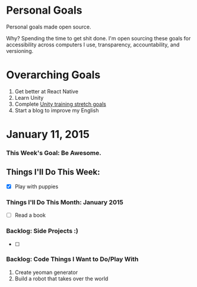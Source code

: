 Personal Goals
==============

Personal goals made open source.

Why? Spending the time to get shit done. I'm open sourcing these goals for accessibility across computers I use, transparency, accountability, and versioning.

# Overarching Goals
1. Get better at React Native
2. Learn Unity
3. Complete [Unity training stretch goals](https://unity3d.com/learn/tutorials/projects/stealth/stretch-goals?playlist=17168)
4. Start a blog to improve my English

# January 11, 2015

### This Week's Goal: Be Awesome.

## Things I'll Do This Week:
- [x] Play with puppies

### Things I'll Do This Month: January 2015
- [ ] Read a book

### Backlog: Side Projects :)
- [ ] 

### Backlog: Code Things I Want to Do/Play With
1. Create yeoman generator
2. Build a robot that takes over the world
